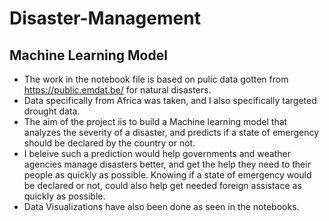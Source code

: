 # Disaster-Management
## Machine Learning Model
- The work in the notebook file is based on pulic data gotten from https://public.emdat.be/ for natural disasters.
- Data specifically from Africa was taken, and I also specifically targeted drought data.
- The aim of the project iis to build a Machine learning model that analyzes the severity of a disaster, and predicts if a state of emergency should be declared by the country or not.
- I beleive such a prediction would help governments and weather agencies manage disasters better, and get the help they need to their people as quickly as possible. Knowing if a state of emergency would be declared or not, could also help get needed foreign assistace as quickly as possible.
- Data Visualizations have also been done as seen in the notebooks.
